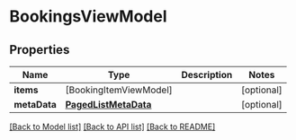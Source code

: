 # BookingsViewModel

## Properties
Name | Type | Description | Notes
------------ | ------------- | ------------- | -------------
**items** | [BookingItemViewModel] |  | [optional] 
**metaData** | [**PagedListMetaData**](PagedListMetaData.md) |  | [optional] 

[[Back to Model list]](../README.md#documentation-for-models) [[Back to API list]](../README.md#documentation-for-api-endpoints) [[Back to README]](../README.md)



